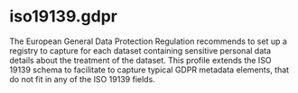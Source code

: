 # iso19139.gdpr

The European General Data Protection Regulation recommends to set up a registry to capture for each dataset containing sensitive personal data details about the treatment of the dataset. This profile extends the ISO 19139 schema to facilitate to capture typical GDPR metadata elements, that do not fit in any of the ISO 19139 fields.